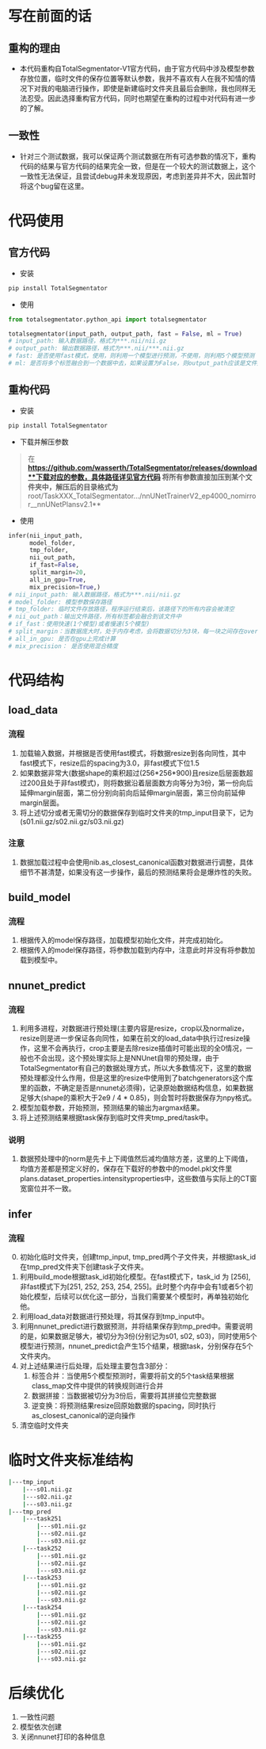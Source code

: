<!--
 * @Author: HaoZhi
 * @Date: 2024-07-10 15:46:21
 * @LastEditors: HaoZhi
 * @LastEditTime: 2024-07-10 18:52:01
 * @Description: 
-->
# 写在前面的话
## 重构的理由
* 本代码重构自TotalSegmentator-V1官方代码，由于官方代码中涉及模型参数存放位置，临时文件的保存位置等默认参数，我并不喜欢有人在我不知情的情况下对我的电脑进行操作，即使是新建临时文件夹且最后会删除，我也同样无法忍受。因此选择重构官方代码，同时也期望在重构的过程中对代码有进一步的了解。
## 一致性
* 针对三个测试数据，我可以保证两个测试数据在所有可选参数的情况下，重构代码的结果与官方代码的结果完全一致，但是在一个较大的测试数据上，这个一致性无法保证，且尝试debug并未发现原因，考虑到差异并不大，因此暂时将这个bug留在这里。

# 代码使用
## 官方代码
* 安装
```bash
pip install TotalSegmentator
```
* 使用
```python
from totalsegmentator.python_api import totalsegmentator

totalsegmentator(input_path, output_path, fast = False, ml = True)
# input_path: 输入数据路径，格式为***.nii/nii.gz
# output_path: 输出数据路径，格式为***.nii/***.nii.gz
# fast: 是否使用fast模式，使用，则利用一个模型进行预测，不使用，则利用5个模型预测
# ml: 是否将多个标签融合到一个数据中去，如果设置为False，则output_path应该是文件夹路径，在该文件夹中，每个标签单独保存为一份nii
```

## 重构代码
* 安装
```bash
pip install TotalSegmentator
```
* 下载并解压参数
> 在**https://github.com/wasserth/TotalSegmentator/releases/download**下载对应的参数，具体路径详见官方代码 
> 将所有参数直接加压到某个文件夹中，解压后的目录格式为**root/TaskXXX_TotalSegmentator.../nnUNetTrainerV2_ep4000_nomirror__nnUNetPlansv2.1**
* 使用
```python
infer(nii_input_path,
      model_folder,
      tmp_folder,
      nii_out_path,
      if_fast=False,
      split_margin=20,
      all_in_gpu=True,
      mix_precision=True,)
# nii_input_path: 输入数据路径，格式为***.nii/nii.gz
# model_folder: 模型参数保存路径
# tmp_folder: 临时文件存放路径，程序运行结束后，该路径下的所有内容会被清空
# nii_out_path：输出文件路径，所有标签都会融合到该文件中
# if_fast：使用快速(1个模型)或者慢速(5个模型)
# split_margin：当数据庞大时，处于内存考虑，会将数据切分为3块，每一块之间存在overlap，记为margin，官方代码中设置为20
# all_in_gpu: 是否在gpu上完成计算
# mix_precision： 是否使用混合精度
```

# 代码结构
## load_data
### 流程
1. 加载输入数据，并根据是否使用fast模式，将数据resize到各向同性，其中fast模式下，resize后的spacing为3.0，非fast模式下位1.5
2. 如果数据非常大(数据shape的乘积超过(256\*256\*900)且resize后层面数超过200且处于非fast模式)，则将数据沿着层面数方向等分为3份，第一份向后延伸margin层面，第二份分别向前向后延伸margin层面，第三份向前延伸margin层面。
3. 将上述切分或者无需切分的数据保存到临时文件夹的tmp_input目录下，记为(s01.nii.gz/s02.nii.gz/s03.nii.gz)

### 注意
1. 数据加载过程中会使用nib.as_closest_canonical函数对数据进行调整，具体细节不甚清楚，如果没有这一步操作，最后的预测结果将会是爆炸性的失败。

## build_model
### 流程
1. 根据传入的model保存路径，加载模型初始化文件，并完成初始化。
2. 根据传入的model保存路径，将参数加载到内存中，注意此时并没有将参数加载到模型中。

## nnunet_predict

### 流程
1. 利用多进程，对数据进行预处理(主要内容是resize，crop以及normalize，resize则是进一步保证各向同性，如果在前文的load_data中执行过resize操作，这里不会再执行，crop主要是去除resize插值时可能出现的全0情况，一般也不会出现，这个预处理实际上是NNUnet自带的预处理，由于TotalSegmentator有自己的数据处理方式，所以大多数情况下，这里的数据预处理都没什么作用，但是这里的resize中使用到了batchgenerators这个库里的函数，不确定是否是nnunet必须得)，记录原始数据结构信息，如果数据足够大(shape的乘积大于2e9 / 4 * 0.85)，则会暂时将数据保存为npy格式。
2. 模型加载参数，开始预测，预测结果的输出为argmax结果。
3. 将上述预测结果根据task保存到临时文件夹tmp_pred/task中。

### 说明
1. 数据预处理中的norm是先卡上下阈值然后减均值除方差，这里的上下阈值，均值方差都是预定义好的，保存在下载好的参数中的model.pkl文件里plans.dataset_properties.intensityproperties中，这些数值与实际上的CT窗宽窗位并不一致。

## infer
### 流程
0. 初始化临时文件夹，创建tmp_input, tmp_pred两个子文件夹，并根据task_id在tmp_pred文件夹下创建task子文件夹。
1. 利用build_mode根据task_id初始化模型。在fast模式下，task_id 为 [256], 非fast模式下为[251, 252, 253, 254, 255]。此时整个内存中会有1或者5个初始化模型，后续可以优化这一部分，当我们需要某个模型时，再单独初始化他。
2. 利用load_data对数据进行预处理，将其保存到tmp_input中。
3. 利用nnunet_predict进行数据预测，并将结果保存到tmp_pred中。需要说明的是，如果数据足够大，被切分为3份(分别记为s01, s02, s03)，同时使用5个模型进行预测，nnunet_predict会产生15个结果，根据task，分别保存在5个文件夹内。
4. 对上述结果进行后处理，后处理主要包含3部分：
   1. 标签合并：当使用5个模型预测时，需要将前文的5个task结果根据class_map文件中提供的转换规则进行合并
   2. 数据拼接：当数据被切分为3份后，需要将其拼接位完整数据
   3. 逆变换：将预测结果resize回原始数据的spacing，同时执行as_closest_canonical的逆向操作
5. 清空临时文件夹

# 临时文件夹标准结构
```bash
|---tmp_input
    |---s01.nii.gz
    |---s02.nii.gz
    |---s03.nii.gz
|---tmp_pred
    |---task251
        |---s01.nii.gz
        |---s02.nii.gz
        |---s03.nii.gz
    |---task252
        |---s01.nii.gz
        |---s02.nii.gz
        |---s03.nii.gz
    |---task253
        |---s01.nii.gz
        |---s02.nii.gz
        |---s03.nii.gz
    |---task254
        |---s01.nii.gz
        |---s02.nii.gz
        |---s03.nii.gz
    |---task255
        |---s01.nii.gz
        |---s02.nii.gz
        |---s03.nii.gz
```
# 后续优化
1. 一致性问题
2. 模型依次创建
3. 关闭nnunet打印的各种信息